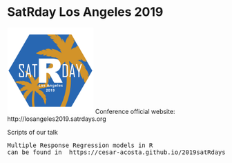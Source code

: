 # SatRday Los Angeles 2019
<img src="https://github.com/satRdays/assets/blob/master/SatRday-LosAngeles/SatRdayLA2019-Logo.png" width="200">
Conference official website: http://losangeles2019.satrdays.org

Scripts of our talk 
<pre>
Multiple Response Regression models in R 
can be found in  https://cesar-acosta.github.io/2019satRdays/
</pre>
